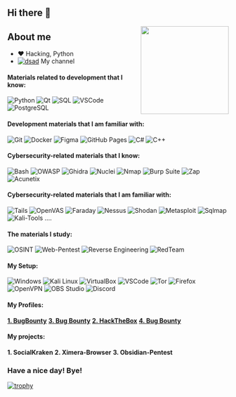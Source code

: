 ## Hi there 👋

<img align='right' src='https://user-images.githubusercontent.com/5713670/87202985-820dcb80-c2b6-11ea-9f56-7ec461c497c3.gif' width='200"'>

## About me
- :heart: Hacking, Python
- [![dsad](https://cdn-icons-png.flaticon.com/16/1384/1384060.png)](https://www.youtube.com/channel/UCVrl2OQJrimaaRQV8olYi1w) My channel

 #### Materials related to development that I know:
 <p>
  <img alt="Python" src="https://img.shields.io/badge/Python-14354C.svg?style=flat-square&logo=python&logoColor=white"/>
  <img alt="Qt" src="https://img.shields.io/badge/Qt-%23217346.svg?style=flat-square&logo=Qt&logoColor=white" />
  <img alt="SQL" src="https://custom-icon-badges.herokuapp.com/badge/SQL-025E8C.svg?style=flat-square&logo=database&logoColor=white"/>
  <img alt="VSCode" src="https://img.shields.io/badge/Visual_Studio_Code-0078D4?style=flat-square&logo=visual%20studio%20code&logoColor=white" />
  <img alt="PostgreSQL" src="https://img.shields.io/badge/postgres-%23316192.svg?style=flat-square&logo=postgresql&logoColor=white" />
</p>


#### Development materials that I am familiar with:
  <p>
   <img alt="Git" src="https://img.shields.io/badge/Git-F05032?style=flat-square&logo=git&logoColor=white" />
   <img alt="Docker" src="https://img.shields.io/badge/-Docker-46a2f1?style=flat-square&logo=docker&logoColor=white" />
   <img alt="Figma" src="https://img.shields.io/badge/figma-%23F24E1E.svg?style=flat-square&logo=figma&logoColor=white"/>
   <img alt="GitHub Pages" src="https://img.shields.io/badge/GitHub%20Pages-327FC7.svg?style=flat-square&logo=github&logoColor=white"/>
   <img alt="C#" src="https://img.shields.io/badge/c%23-%23239120.svg?style=flat-square&logo=c-sharp&logoColor=white"/>
   <img alt="C++" src="https://img.shields.io/badge/c++-%2300599C.svg?style=flat-square&logo=c%2B%2B&logoColor=white"/>
 </p>
 
 #### Cybersecurity-related materials that I know:
  <p>
    <img alt="Bash" src="https://img.shields.io/badge/Bash-121011.svg?logo=gnu-bash&logoColor=white"/>
    <img alt="OWASP" src="https://img.shields.io/badge/-OWASP-red.svg?logo=owasp&logoColor=white"/>
    <img src="https://img.shields.io/badge/Ghidra-FF4500?style=flat-square" alt="Ghidra" />
    <img src="https://img.shields.io/badge/Nuclei-B0C4DE?style=flat-square" alt="Nuclei" />
    <img alt="Nmap" src="https://img.shields.io/badge/-Nmap-75D5D5.svg?logo=nmap&logoColor=white"/>
    <img src="https://img.shields.io/badge/Burp%20Suite-FF7F50?style=flat-square" alt="Burp Suite" />
    <img alt="Zap" src="https://img.shields.io/badge/-Zap-078F5F.svg?logo=zap&logoColor=white"/>
    <img alt="Acunetix" src="https://img.shields.io/badge/-Acunetix-0074C7.svg?style=flat-square&logo=acunetix&logoColor=white"/>
  </p>

 #### Cybersecurity-related materials that I am familiar with:
 <p>
  <img alt="Tails" src="https://img.shields.io/badge/Tails%20-56347C?&style=flat-square&logo=tails&logoColor=white">
  <img alt="OpenVAS" src="https://img.shields.io/badge/-OpenVAS-945B00.svg?logo=openvas&logoColor=white"/>
  <img alt="Faraday" src="https://img.shields.io/badge/Faraday-blue?style=flat&logo=Faraday&logoColor=black"/>
  <img alt="Nessus" src="https://img.shields.io/badge/-Nessus-894B00.svg?logo=nessus&logoColor=white"/>
  <img alt="Shodan" src="https://img.shields.io/badge/-Shodan-796E00.svg?logo=shodan&logoColor=white"/>
  <img src="https://img.shields.io/badge/Metasploit-4682B4?style=flat-square" alt="Metasploit" />
  <img alt="Sqlmap" src="https://img.shields.io/badge/-Sqlmap-048A00.svg?logo=sqlmap&logoColor=white"/>
  <img src="https://img.shields.io/badge/Kali--Tools%20....-4682B4?style=flat-square" alt="Kali-Tools ...." />
  
 </p>

  #### The materials I study:
<p>
  <img src="https://img.shields.io/badge/OSINT-2E8B57?style=flat-square" alt="OSINT" />
 <img src="https://img.shields.io/badge/Web--Pentest-4682B4?style=flat-square" alt="Web-Pentest" />
  <img src="https://img.shields.io/badge/Reverse%20Engineering-9370DB?style=flat-square" alt="Reverse Engineering" />
  <img src="https://img.shields.io/badge/RedTeam-DC143C?style=flat-square" alt="RedTeam" />
</p>

 #### My Setup:
 <p>
    <img alt="Windows" src="https://img.shields.io/badge/-Windows-86C8F5.svg?style=flat-square&logo=windows&logoColor=white">
    <img alt="Kali Linux" src="https://img.shields.io/badge/-Kali%20Linux-764ABC.svg?style=flat-square&logo=kali-linux&logoColor=white">
    <img alt="VirtualBox" src="https://img.shields.io/badge/-VirtualBox-008444.svg?style=flat-square&logo=virtualbox&logoColor=white">
    <img alt="VSCode" src="https://img.shields.io/badge/Visual_Studio_Code-0078D4?style=flat-square&logo=visual%20studio%20code&logoColor=white" />
    <img alt="Tor" src="https://img.shields.io/badge/Tor-7D4698?style=flat-square&logo=Tor-Browser&logoColor=white">
    <img alt="Firefox" src="https://img.shields.io/badge/-Firefox-0097E0.svg?style=flat-square&logo=firefox&logoColor=white">
    <img alt="OpenVPN" src="https://img.shields.io/badge/-OpenVPN-9787E0.svg?style=flat-square&logo=openvpn&logoColor=white">
    <img alt="OBS Studio" src="https://img.shields.io/badge/-OBS%20Studio-FF8A00.svg?style=flat-square&logo=obs-studio&logoColor=white">
    <img alt="Discord" src="https://img.shields.io/badge/Discord-%235865F2.svg?style=flat-square&logo=discord&logoColor=white">
 </p>
 
 #### My Profiles:
  [**1. BugBounty**](https://standoff365.com/profile/0xHaskar/)
  [**3. Bug Bounty**](https://standoff365.com/profile/0xHaskar/)
  [**2. HackTheBox**](https://app.hackthebox.com/profile/277975)
  [**4. Bug Bounty**](https://standoff365.com/profile/0xHaskar/)
 
 #### My projects:
  **1. SocialKraken**
  **2. Ximera-Browser**
  **3. Obsidian-Pentest**

### Have a nice day! Bye!
 [![trophy](https://github-profile-trophy.vercel.app/?username=0xHaskar&theme=dracula)](https://github/0xHaskar/)
